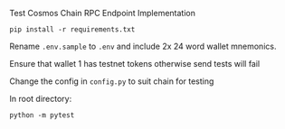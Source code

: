 Test Cosmos Chain RPC Endpoint Implementation

```pip install -r requirements.txt ```

Rename `.env.sample` to `.env` and include 2x 24 word wallet mnemonics. 

Ensure that wallet 1 has testnet tokens otherwise send tests will fail 

Change the config in `config.py` to suit chain for testing 

In root directory:
```
python -m pytest
```


